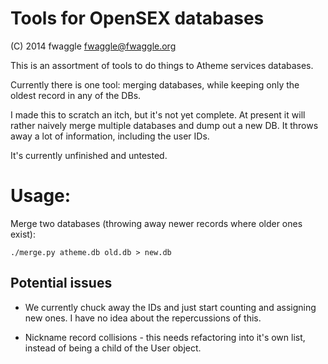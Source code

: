 # Tools for OpenSEX databases
(C) 2014 fwaggle <fwaggle@fwaggle.org>

This is an assortment of tools to do things to Atheme services databases.

Currently there is one tool: merging databases, while keeping only the
oldest record in any of the DBs.

I made this to scratch an itch, but it's not yet complete. At present it
will rather naively merge multiple databases and dump out a new DB. It
throws away a lot of information, including the user IDs.

It's currently unfinished and untested.

# Usage:

Merge two databases (throwing away newer records where older ones exist):

    ./merge.py atheme.db old.db > new.db

## Potential issues

* We currently chuck away the IDs and just start counting and assigning
  new ones. I have no idea about the repercussions of this.

* Nickname record collisions - this needs refactoring into it's own list,
  instead of being a child of the User object.
